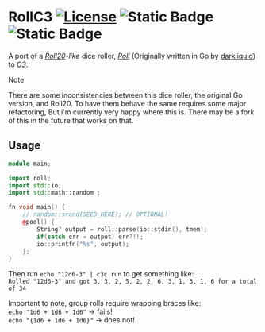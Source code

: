 # RollC3 [![License](https://img.shields.io/badge/license-MIT-blue.svg)](https://github.com/Elusive239/rollC3/blob/main/LICENSE) ![Static Badge](https://img.shields.io/badge/C3-darkblue?link=https%3A%2F%2Fc3-lang.org%2F) ![Static Badge](https://img.shields.io/badge/Roll-red?link=https%3A%2F%2Fgithub.com%2Fdarkliquid%2Froll%2Ftree%2Fmaster)


A port of a *[Roll20](https://wiki.roll20.net/How_to_Roll_Dice)-like* dice roller, [*Roll*](https://github.com/darkliquid/roll.git) (Originally written in Go by [darkliquid](https://github.com/darkliquid/roll/tree/master)) to [*C3*](https://c3-lang.org/).  

> [!NOTE]  
> There are some inconsistencies between this dice roller, the original Go version, and Roll20. To have them behave the same requires some major refactoring, But i'm currently very happy where this is. There may be a fork of this in the future that works on that.

## Usage

```C++
module main;

import roll; 
import std::io;
import std::math::random ;

fn void main() {
    // random::srand(SEED_HERE); // OPTIONAL!
    @pool() {
        String? output = roll::parse(io::stdin(), tmem);
        if(catch err = output) err?!!;
        io::printfn("%s", output);
    };
}
```

Then run `echo "12d6-3" | c3c run` to get something like:  
`Rolled "12d6-3" and got 3, 3, 2, 5, 2, 2, 6, 3, 1, 3, 1, 6 for a total of 34`

Important to note, group rolls require wrapping braces like:  
`echo "1d6 + 1d6 + 1d6"`    -> fails!  
`echo "{1d6 + 1d6 + 1d6}"`  -> does not!  
